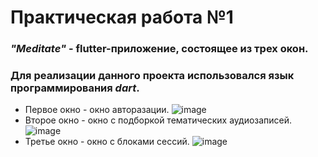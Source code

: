 # Практическая работа №1

### *"Meditate"* - flutter-приложение, состоящее из трех окон.
### Для реализации данного проекта использовался язык программирования *dart*.

* Первое окно - окно авторазации. 
![image](https://user-images.githubusercontent.com/80402777/191964061-10a01a74-aeea-4b62-94af-ecd005c082ac.png)
* Второе окно - окно с подборкой тематических аудиозаписей. 
![image](https://user-images.githubusercontent.com/80402777/191964124-a049bc9d-4ea8-4f6d-b160-4b32c9db47fe.png)
* Третье окно - окно с блоками сессий. 
![image](https://user-images.githubusercontent.com/80402777/191964227-c6af180c-8264-47e1-bfd7-876e3cabf80a.png)






